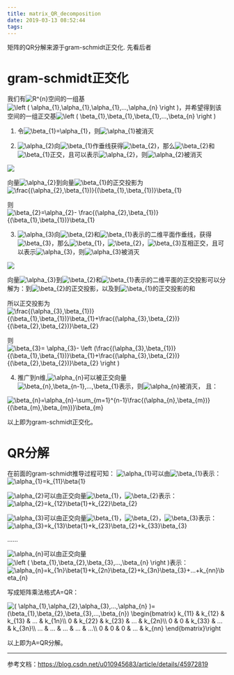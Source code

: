 ```yaml
---
title: matrix_QR_decomposition
date: 2019-03-13 08:52:44
tags:
---
```


矩阵的QR分解来源于gram-schmidt正交化. 先看后者

# gram-schmidt正交化
我们有<img src="https://latex.codecogs.com/gif.latex?R^{n}" title="R^{n}" />空间的一组基 <img src="https://latex.codecogs.com/gif.latex?\left&space;(&space;\alpha_{1},\alpha_{1},\alpha_{1},...,\alpha_{n}&space;\right&space;)" title="\left ( \alpha_{1},\alpha_{1},\alpha_{1},...,\alpha_{n} \right )" />，并希望得到该空间的一组正交基<img src="https://latex.codecogs.com/gif.latex?\left&space;(&space;\beta_{1},\beta_{1},\beta_{1},...,\beta_{n}&space;\right&space;)" title="\left ( \beta_{1},\beta_{1},\beta_{1},...,\beta_{n} \right )" />

1) 令<img src="https://latex.codecogs.com/gif.latex?\beta_{1}=\alpha_{1}" title="\beta_{1}=\alpha_{1}" />，则<img src="https://latex.codecogs.com/gif.latex?\alpha_{1}" title="\alpha_{1}" />被消灭

2) <img src="https://latex.codecogs.com/gif.latex?\alpha_{2}" title="\alpha_{2}" />向<img src="https://latex.codecogs.com/gif.latex?\beta_{1}" title="\beta_{1}" />作垂线获得<img src="https://latex.codecogs.com/gif.latex?\beta_{2}" title="\beta_{2}" />，那么<img src="https://latex.codecogs.com/gif.latex?\beta_{2}" title="\beta_{2}" />和<img src="https://latex.codecogs.com/gif.latex?\beta_{1}" title="\beta_{1}" />正交，且可以表示<img src="https://latex.codecogs.com/gif.latex?\alpha_{2}" title="\alpha_{2}" />，则<img src="https://latex.codecogs.com/gif.latex?\alpha_{2}" title="\alpha_{2}" />被消灭
<img src="https://img-blog.csdn.net/20150525203312381?watermark/2/text/aHR0cDovL2Jsb2cuY3Nkbi5uZXQvdTAxMDk0NTY4Mw==/font/5a6L5L2T/fontsize/400/fill/I0JBQkFCMA==/dissolve/70/gravity/Center" />

向量<img src="https://latex.codecogs.com/gif.latex?\alpha_{2}" title="\alpha_{2}" />到向量<img src="https://latex.codecogs.com/gif.latex?\beta_{1}" title="\beta_{1}" />的正交投影为<img src="https://latex.codecogs.com/gif.latex?\frac{(\alpha_{2},\beta_{1})}{(\beta_{1},\beta_{1})}\beta_{1}" title="\frac{(\alpha_{2},\beta_{1})}{(\beta_{1},\beta_{1})}\beta_{1}" />

则<img src="https://latex.codecogs.com/gif.latex?\beta_{2}=\alpha_{2}-&space;\frac{(\alpha_{2},\beta_{1})}{(\beta_{1},\beta_{1})}\beta_{1}" title="\beta_{2}=\alpha_{2}- \frac{(\alpha_{2},\beta_{1})}{(\beta_{1},\beta_{1})}\beta_{1}" />

3) <img src="https://latex.codecogs.com/gif.latex?\alpha_{3}" title="\alpha_{3}" />向<img src="https://latex.codecogs.com/gif.latex?\beta_{2}" title="\beta_{2}" />和<img src="https://latex.codecogs.com/gif.latex?\beta_{1}" title="\beta_{1}" />表示的二维平面作垂线，获得<img src="https://latex.codecogs.com/gif.latex?\beta_{3}" title="\beta_{3}" />，那么<img src="https://latex.codecogs.com/gif.latex?\beta_{1}" title="\beta_{1}" />，<img src="https://latex.codecogs.com/gif.latex?\beta_{2}" title="\beta_{2}" />，<img src="https://latex.codecogs.com/gif.latex?\beta_{3}" title="\beta_{3}" />互相正交，且可以表示<img src="https://latex.codecogs.com/gif.latex?\alpha_{3}" title="\alpha_{3}" />，则<img src="https://latex.codecogs.com/gif.latex?\alpha_{3}" title="\alpha_{3}" />被消灭

<img src="https://img-blog.csdn.net/20150525212155052?watermark/2/text/aHR0cDovL2Jsb2cuY3Nkbi5uZXQvdTAxMDk0NTY4Mw==/font/5a6L5L2T/fontsize/400/fill/I0JBQkFCMA==/dissolve/70/gravity/SouthEast"/>

向量<img src="https://latex.codecogs.com/gif.latex?\alpha_{3}" title="\alpha_{3}" />到<img src="https://latex.codecogs.com/gif.latex?\beta_{2}" title="\beta_{2}" />和<img src="https://latex.codecogs.com/gif.latex?\beta_{1}" title="\beta_{1}" />表示的二维平面的正交投影可以分解为：到<img src="https://latex.codecogs.com/gif.latex?\beta_{2}" title="\beta_{2}" />的正交投影，以及到<img src="https://latex.codecogs.com/gif.latex?\beta_{1}" title="\beta_{1}" />的正交投影的和

所以正交投影为<img src="https://latex.codecogs.com/gif.latex?\frac{(\alpha_{3},\beta_{1})}{(\beta_{1},\beta_{1})}\beta_{1}&plus;\frac{(\alpha_{3},\beta_{2})}{(\beta_{2},\beta_{2})}\beta_{2}" title="\frac{(\alpha_{3},\beta_{1})}{(\beta_{1},\beta_{1})}\beta_{1}+\frac{(\alpha_{3},\beta_{2})}{(\beta_{2},\beta_{2})}\beta_{2}" />

则<img src="https://latex.codecogs.com/gif.latex?\beta_{3}=&space;\alpha_{3}-&space;\left&space;(\frac{(\alpha_{3},\beta_{1})}{(\beta_{1},\beta_{1})}\beta_{1}&plus;\frac{(\alpha_{3},\beta_{2})}{(\beta_{2},\beta_{2})}\beta_{2}&space;\right&space;)" title="\beta_{3}= \alpha_{3}- \left (\frac{(\alpha_{3},\beta_{1})}{(\beta_{1},\beta_{1})}\beta_{1}+\frac{(\alpha_{3},\beta_{2})}{(\beta_{2},\beta_{2})}\beta_{2} \right )" />

4) 推广到n维,<img src="https://latex.codecogs.com/gif.latex?\alpha_{n}" title="\alpha_{n}" />可以被正交向量<img src="https://latex.codecogs.com/gif.latex?\beta_{n},\beta_{n-1},...,\beta_{1}" title="\beta_{n},\beta_{n-1},...,\beta_{1}" />表示，则<img src="https://latex.codecogs.com/gif.latex?\alpha_{n}" title="\alpha_{n}" />被消灭，
且：
<img src="https://latex.codecogs.com/gif.latex?\beta_{n}=\alpha_{n}-\sum_{m=1}^{n-1}\frac{(\alpha_{n},\beta_{m})}{(\beta_{m},\beta_{m})}\beta_{m}" title="\beta_{n}=\alpha_{n}-\sum_{m=1}^{n-1}\frac{(\alpha_{n},\beta_{m})}{(\beta_{m},\beta_{m})}\beta_{m}" />

以上即为gram-schmidt正交化。

# QR分解
在前面的gram-schmidt推导过程可知：
<img src="https://latex.codecogs.com/gif.latex?\alpha_{1}" title="\alpha_{1}" />可以由<img src="https://latex.codecogs.com/gif.latex?\beta_{1}" title="\beta_{1}" />表示：<img src="https://latex.codecogs.com/gif.latex?\alpha_{1}=k_{11}\beta{1}" title="\alpha_{1}=k_{11}\beta{1}" />

<img src="https://latex.codecogs.com/gif.latex?\alpha_{2}" title="\alpha_{2}" />可以由正交向量<img src="https://latex.codecogs.com/gif.latex?\beta_{1}" title="\beta_{1}" />，<img src="https://latex.codecogs.com/gif.latex?\beta_{2}" title="\beta_{2}" />表示：<img src="https://latex.codecogs.com/gif.latex?\alpha_{2}=k_{12}\beta{1}&plus;k_{22}\beta_{2}" title="\alpha_{2}=k_{12}\beta{1}+k_{22}\beta_{2}" />

<img src="https://latex.codecogs.com/gif.latex?\alpha_{3}" title="\alpha_{3}" />可以由正交向量<img src="https://latex.codecogs.com/gif.latex?\beta_{1}" title="\beta_{1}" />，<img src="https://latex.codecogs.com/gif.latex?\beta_{2}" title="\beta_{2}" />，<img src="https://latex.codecogs.com/gif.latex?\beta_{3}" title="\beta_{3}" />表示：<img src="https://latex.codecogs.com/gif.latex?\alpha_{3}=k_{13}\beta{1}&plus;k_{23}\beta_{2}&plus;k_{33}\beta_{3}" title="\alpha_{3}=k_{13}\beta{1}+k_{23}\beta_{2}+k_{33}\beta_{3}" />

......

<img src="https://latex.codecogs.com/gif.latex?\alpha_{n}" title="\alpha_{n}" />可以由正交向量<img src="https://latex.codecogs.com/gif.latex?\left&space;(&space;\beta_{1},\beta_{2},\beta_{3},...,\beta_{n}&space;\right&space;)" title="\left ( \beta_{1},\beta_{2},\beta_{3},...,\beta_{n} \right )" />表示：<img src="https://latex.codecogs.com/gif.latex?\alpha_{n}=k_{1n}\beta{1}&plus;k_{2n}\beta_{2}&plus;k_{3n}\beta_{3}&plus;...&plus;k_{nn}\beta_{n}" title="\alpha_{n}=k_{1n}\beta{1}+k_{2n}\beta_{2}+k_{3n}\beta_{3}+...+k_{nn}\beta_{n}" />

写成矩阵乘法格式A=QR：

<img src="https://latex.codecogs.com/gif.latex?(&space;\alpha_{1},\alpha_{2},\alpha_{3},...,\alpha_{n}&space;)=&space;(\beta_{1},\beta_{2},\beta_{3},...,\beta_{n})&space;\begin{bmatrix}&space;k_{11}&space;&&space;k_{12}&space;&&space;k_{13}&space;&&space;...&space;&&space;k_{1n}\\&space;0&space;&&space;k_{22}&space;&&space;k_{23}&space;&&space;...&space;&&space;k_{2n}\\&space;0&space;&&space;0&space;&&space;k_{33}&space;&&space;...&space;&&space;k_{3n}\\&space;...&space;&&space;...&space;&&space;...&space;&&space;...&space;&&space;...\\&space;0&space;&&space;0&space;&&space;0&space;&&space;...&space;&&space;k_{nn}&space;\end{bmatrix}\right" title="( \alpha_{1},\alpha_{2},\alpha_{3},...,\alpha_{n} )= (\beta_{1},\beta_{2},\beta_{3},...,\beta_{n}) \begin{bmatrix} k_{11} & k_{12} & k_{13} & ... & k_{1n}\\ 0 & k_{22} & k_{23} & ... & k_{2n}\\ 0 & 0 & k_{33} & ... & k_{3n}\\ ... & ... & ... & ... & ...\\ 0 & 0 & 0 & ... & k_{nn} \end{bmatrix}\right" />

以上即为A=QR分解。

---
参考文档：https://blog.csdn.net/u010945683/article/details/45972819
